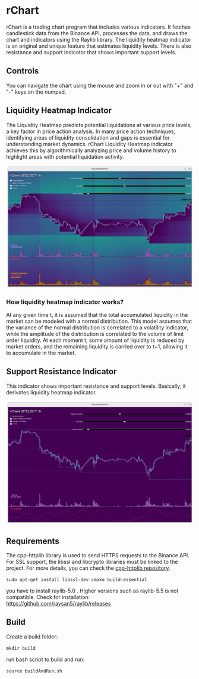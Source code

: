 # rChart

rChart is a trading chart program that includes various indicators. It fetches candlestick data from the Binance API, processes the data, and draws the chart and indicators using the Raylib library. The liquidity heatmap indicator is an original and unique feature that estimates liquidity levels. There is also resistance and support indicator that shows important support levels.

## Controls

You can navigate the chart using the mouse and zoom in or out with "+" and "-" keys on the numpad.

## Liquidity Heatmap Indicator

The Liquidity Heatmap predicts potential liquidations at various price levels, a key factor in price action analysis. In many price action techniques, identifying areas of liquidity consolidation and gaps is essential for understanding market dynamics. rChart Liquidity Heatmap indicator achieves this by algorithmically analyzing price and volume history to highlight areas with potential liquidation activity.

![alt text](https://github.com/bunyaminAkcay/rChart/blob/master/images/screenshot.png?raw=true)

### How liquidity heatmap indicator works?

At any given time t, it is assumed that the total accumulated liquidity in the market can be modeled with a normal distribution. This model assumes that the variance of the normal distribution is correlated to a volatility indicator, while the amplitude of the distribution is correlated to the volume of limit order liquidity. At each moment t, some amount of liquidity is reduced by market orders, and the remaining liquidity is carried over to t+1, allowing it to accumulate in the market.

## Support Resistance Indicator

This indicator shows important resistance and support levels. Basically, it derivates liquidity heatmap indicator.

![alt text](https://github.com/bunyaminAkcay/rChart/blob/master/images/screenshot2.png?raw=true)

## Requirements

The cpp-httplib library is used to send HTTPS requests to the Binance API. For SSL support, the libssl and libcrypto libraries must be linked to the project. For more details, you can check the [cpp-httplib repository](https://github.com/yhirose/cpp-httplib).


```
sudo apt-get install libssl-dev cmake build-essential
```

you have to install raylib-5.0 . Higher versions such as raylib-5.5 is not compatible. Check for installation: https://github.com/raysan5/raylib/releases

## Build

Create a build folder:

```
mkdir build
```

run bash script to build and run:

```
source buildAndRun.sh
```
